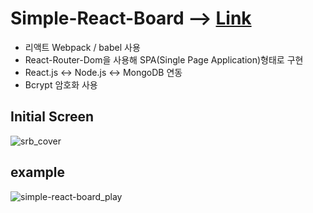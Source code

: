 
# Simple-React-Board  --> [Link](https://www.juni-official.com/simple-react-board)

* 리액트 Webpack / babel 사용
* React-Router-Dom을 사용해 SPA(Single Page Application)형태로 구현
* React.js <-> Node.js <-> MongoDB 연동
* Bcrypt 암호화 사용


## Initial Screen

![srb_cover](https://user-images.githubusercontent.com/38034518/127012012-8a226e17-1a21-4756-b730-cce80f2957ef.png)

## example

![simple-react-board_play](https://user-images.githubusercontent.com/38034518/147850094-2efffcc0-64a9-43f4-8ba6-603a8afd771d.gif)
